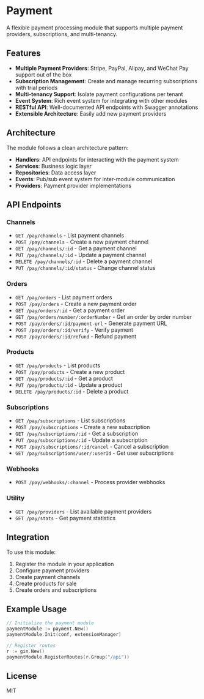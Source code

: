 # Payment

A flexible payment processing module that supports multiple payment providers, subscriptions, and multi-tenancy.

## Features

- **Multiple Payment Providers**: Stripe, PayPal, Alipay, and WeChat Pay support out of the box
- **Subscription Management**: Create and manage recurring subscriptions with trial periods
- **Multi-tenancy Support**: Isolate payment configurations per tenant
- **Event System**: Rich event system for integrating with other modules
- **RESTful API**: Well-documented API endpoints with Swagger annotations
- **Extensible Architecture**: Easily add new payment providers

## Architecture

The module follows a clean architecture pattern:

- **Handlers**: API endpoints for interacting with the payment system
- **Services**: Business logic layer
- **Repositories**: Data access layer
- **Events**: Pub/sub event system for inter-module communication
- **Providers**: Payment provider implementations

## API Endpoints

### Channels
- `GET /pay/channels` - List payment channels
- `POST /pay/channels` - Create a new payment channel
- `GET /pay/channels/:id` - Get a payment channel
- `PUT /pay/channels/:id` - Update a payment channel
- `DELETE /pay/channels/:id` - Delete a payment channel
- `PUT /pay/channels/:id/status` - Change channel status

### Orders
- `GET /pay/orders` - List payment orders
- `POST /pay/orders` - Create a new payment order
- `GET /pay/orders/:id` - Get a payment order
- `GET /pay/orders/number/:orderNumber` - Get an order by order number
- `POST /pay/orders/:id/payment-url` - Generate payment URL
- `POST /pay/orders/:id/verify` - Verify payment
- `POST /pay/orders/:id/refund` - Refund payment

### Products
- `GET /pay/products` - List products
- `POST /pay/products` - Create a new product
- `GET /pay/products/:id` - Get a product
- `PUT /pay/products/:id` - Update a product
- `DELETE /pay/products/:id` - Delete a product

### Subscriptions
- `GET /pay/subscriptions` - List subscriptions
- `POST /pay/subscriptions` - Create a new subscription
- `GET /pay/subscriptions/:id` - Get a subscription
- `PUT /pay/subscriptions/:id` - Update a subscription
- `POST /pay/subscriptions/:id/cancel` - Cancel a subscription
- `GET /pay/subscriptions/user/:userId` - Get user subscriptions

### Webhooks
- `POST /pay/webhooks/:channel` - Process provider webhooks

### Utility
- `GET /pay/providers` - List available payment providers
- `GET /pay/stats` - Get payment statistics

## Integration

To use this module:

1. Register the module in your application
2. Configure payment providers
3. Create payment channels
4. Create products for sale
5. Create orders and subscriptions

## Example Usage

```go
// Initialize the payment module
paymentModule := payment.New()
paymentModule.Init(conf, extensionManager)

// Register routes
r := gin.New()
paymentModule.RegisterRoutes(r.Group("/api"))
```

## License

MIT
